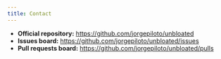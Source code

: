 ```yaml
---
title: Contact
---
```


* **Official repository:** https://github.com/jorgepiloto/unbloated
* **Issues board:** https://github.com/jorgepiloto/unbloated/issues
* **Pull requests board:** https://github.com/jorgepiloto/unbloated/pulls
